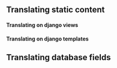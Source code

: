 ## Translating static content



#### Translating on django views





#### Translating on django templates







## Translating database fields



